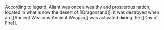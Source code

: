 According to legend, Aliant was once a wealthy and prosperous nation, located in what is now the desert of [[Dragonsand]]. It was destroyed when an [[Ancient Weapons|Ancient Weapon]] was activated during the [[Day of Fire]].

